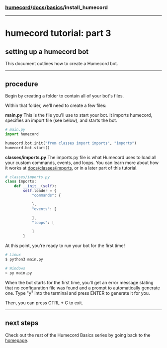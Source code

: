 ### [humecord](../..)/[docs](../README.md)/[basics](./README.md)/install_humecord

---
# humecord tutorial: part 3
## setting up a humecord bot

This document outlines how to create a Humecord bot.

---
## procedure
Begin by creating a folder to contain all of your bot's files.

Within that folder, we'll need to create a few files:

__main.py__
This is the file you'll use to start your bot. It imports humecord, specifies an import file (see below), and starts the bot.
```py
# main.py
import humecord

humecord.bot.init("from classes import imports", "imports")
humecord.bot.start()
```

__classes/imports.py__
The imports.py file is what Humecord uses to load all your custom commands, events, and loops. You can learn more about how it works at [docs/classes/imports](/docs/classes/imports.md), or in a later part of this tutorial.
```py
# classes/imports.py
class Imports:
    def __init__(self):
        self.loader = {
            "commands": {

            },
            "events": [

            ],
            "loops": [

            ]
        }
```
At this point, you're ready to run your bot for the first time!
```sh
# Linux
$ python3 main.py

# Windows
> py main.py
```

When the bot starts for the first time, you'll get an error message stating that no configuration file was found and a prompt to automatically generate one. Type "y" into the terminal and press ENTER to generate it for you.

Then, you can press CTRL + C to exit.


---
## next steps
Check out the rest of the Humecord Basics series by going back to the [homepage](./README.md).